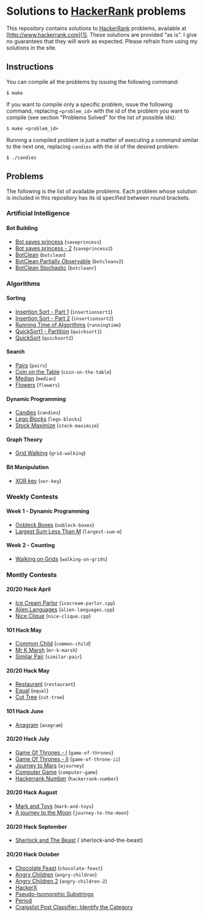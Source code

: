 # Solutions to [HackerRank][1] problems

This repository contains solutions to [HackerRank][1] problems, available at
[http://www.hackerrank.com][1]. These solutions are provided "as is". I give no
guarantees that they will work as expected. Please refrain from using my
solutions in the site.

## Instructions

You can compile all the problems by issuing the following command:

    $ make

If you want to compile only a specific problem, issue the following command,
replacing `<problem_id>` with the id of the problem you want to compile (see
section "Problems Solved" for the list of possible ids):

    $ make <problem_id>

Running a compiled problem is just a matter of executing a command similar to
the next one, replacing `candies` with the id of the desired problem:

    $ ./candies

## Problems

The following is the list of available problems. Each problem whose solution is
included in this repository has its id specified between round brackets.

### Artificial Intelligence

#### Bot Building

* [Bot saves princess][saveprincess] (`saveprincess`)
* [Bot saves princess - 2][saveprincess2] (`saveprincess2`)
* [BotClean][botclean] (`botclean`)
* [BotClean Partially Observable][botcleanv2] (`botcleanv2`)
* [BotClean Stochastic][botcleanr] (`botcleanr`)

### Algorithms

#### Sorting

* [Insertion Sort - Part 1][insertionsort1] (`insertionsort1`)
* [Insertion Sort - Part 2][insertionsort2] (`insertionsort2`)
* [Running Time of Algorithms][runningtime] (`runningtime`)
* [QuickSort1 - Partition][quicksort1] (`quicksort1`)
* [QuickSort][quicksort2] (`quicksort2`)

#### Search

* [Pairs][pairs] (`pairs`)
* [Coin on the Table][coin-on-the-table] (`coin-on-the-table`)
* [Median][median] (`median`)
* [Flowers][flowers] (`flowers`)

#### Dynamic Programming

* [Candies][candies] (`candies`)
* [Lego Blocks][lego-blocks] (`lego-blocks`)
* [Stock Maximize][stock-maximize] (`stock-maximize`)

#### Graph Theory

* [Grid Walking][grid-walking] (`grid-walking`)

#### Bit Manipulation

* [XOR key][xor-key] (`xor-key`)

### Weekly Contests

#### Week 1 - Dynamic Programming

* [Oobleck Boxes][oobleck-boxes] (`oobleck-boxes`)
* [Largest Sum Less Than M][largest-sum-m] (`largest-sum-m`)

#### Week 2 - Counting

* [Walking on Grids][walking-on-grids] (`walking-on-grids`)

### Montly Contests

#### 20/20 Hack April

* [Ice Cream Parlor][icecream-parlor] (`icecream-parlor.cpp`)
* [Alien Languages][alien-languages] (`alien-languages.cpp`)
* [Nice Clique][nice-clique] (`nice-clique.cpp`)

#### 101 Hack May

* [Common Child][common-child] (`common-child`)
* [Mr K Marsh][mr-k-marsh] (`mr-k-marsh`)
* [Similar Pair][similar-pair] (`similar-pair`)

#### 20/20 Hack May

* [Restaurant][restaurant] (`restaurant`)
* [Equal][equal] (`equal`)
* [Cut Tree][cut-tree] (`cut-tree`)

#### 101 Hack June

* [Anagram][anagram] (`anagram`)

#### 20/20 Hack July

* [Game Of Thrones - I][game-of-thrones] (`game-of-thrones`)
* [Game Of Thrones - II][game-of-throne-ii] (`game-of-throne-ii`)
* [Journey to Mars][ajourney] (`ajourney`)
* [Computer Game][computer-game] (`computer-game`)
* [Hackerrank Number][hackerrank-number] (`hackerrank-number`)

#### 20/20 Hack August

* [Mark and Toys][mark-and-toys] (`mark-and-toys`)
* [A journey to the Moon][journey-to-the-moon] (`journey-to-the-moon`)

#### 20/20 Hack September

* [Sherlock and The Beast][sherlock-and-the-beast] (`sherlock-and-the-beast)

#### 20/20 Hack October

* [Chocolate Feast][chocolate-feast] (`chocolate-feast`)
* [Angry Children][angry-children] (`angry-children`)
* [Angry Children 2][angry-children-2] (`angry-children-2`)
* [HackerX][missile-defend]
* [Pseudo-Isomorphic Substrings][pseudo-isomorphic-substrings]
* [Period][period]
* [Craigslist Post Classifier: Identify the Category][craigslist-post-classifier-the-category]

[1]: http://www.hackerrank.com
[chocolate-feast]: http://www.hackerrank.com/contests/oct13/challenges/chocolate-feast
[angry-children]: http://www.hackerrank.com/contests/oct13/challenges/angry-children
[angry-children-2]: http://www.hackerrank.com/contests/oct13/challenges/angry-children-2
[missile-defend]: http://www.hackerrank.com/contests/oct13/challenges/missile-defend
[pseudo-isomorphic-substrings]: http://www.hackerrank.com/contests/oct13/challenges/pseudo-isomorphic-substrings
[period]: http://www.hackerrank.com/contests/oct13/challenges/period
[craigslist-post-classifier-the-category]: http://www.hackerrank.com/contests/oct13/challenges/craigslist-post-classifier-the-category
[alien-languages]: http://www.hackerrank.com/contests/monthly/challenges/alien-languages
[candies]: http://www.hackerrank.com/challenges/candies
[coin-on-the-table]: http://www.hackerrank.com/challenges/coin-on-the-table
[common-child]: http://www.hackerrank.com/contests/101hack/challenges/common-child
[cut-tree]: http://www.hackerrank.com/contests/may13/challenges/cutTree
[equal]: http://www.hackerrank.com/contests/may13/challenges/equal
[flowers]: http://www.hackerrank.com/challenges/flowers
[grid-walking]: http://www.hackerrank.com/challenges/grid-walking
[icecream-parlor]: http://www.hackerrank.com/contests/monthly/challenges/icecream-parlor
[insertionsort1]: http://www.hackerrank.com/challenges/insertionsort1
[insertionsort2]: http://www.hackerrank.com/challenges/insertionsort2
[largest-sum-m]: http://www.hackerrank.com/challenges/largest-sum-m
[lego-blocks]: http://www.hackerrank.com/challenges/lego-blocks
[median]: http://www.hackerrank.com/challenges/median
[mr-k-marsh]: http://www.hackerrank.com/contests/101hack/challenges/mr-k-marsh
[nice-clique]: http://www.hackerrank.com/contests/monthly/challenges/niceClique
[oobleck-boxes]: http://www.hackerrank.com/challenges/oobleck-boxes
[pairs]: http://www.hackerrank.com/challenges/pairs
[quicksort1]: http://www.hackerrank.com/challenges/quicksort1
[quicksort2]: http://www.hackerrank.com/challenges/quicksort2
[restaurant]: http://www.hackerrank.com/contests/may13/challenges/restaurant
[runningtime]: http://www.hackerrank.com/challenges/runningtime
[similar-pair]: http://www.hackerrank.com/contests/101hack/challenges/similarpair
[stock-maximize]: http://www.hackerrank.com/challenges/stockmax
[walking-on-grids]: http://www.hackerrank.com/challenges/walking-on-grids
[xor-key]: http://www.hackerrank.com/challenges/xor-key
[anagram]: http://www.hackerrank.com/contests/101june13/challenges/anagram
[game-of-thrones]: http://www.hackerrank.com/contests/july13/challenges/game-of-thrones
[game-of-throne-ii]: http://www.hackerrank.com/contests/july13/challenges/game-of-throne-ii
[ajourney]: http://www.hackerrank.com/contests/july13/challenges/ajourney
[computer-game]: http://www.hackerrank.com/contests/july13/challenges/computer-game
[hackerrank-number]: http://www.hackerrank.com/contests/july13/challenges/hackerrank-number
[saveprincess]: http://www.hackerrank.com/challenges/saveprincess
[saveprincess2]: http://www.hackerrank.com/challenges/saveprincess2
[botclean]: http://www.hackerrank.com/challenges/botclean
[botcleanv2]: http://www.hackerrank.com/challenges/botcleanv2
[botcleanr]: http://www.hackerrank.com/challenges/botcleanr
[mark-and-toys]: http://www.hackerrank.com/contests/aug13/challenges/mark-and-toys
[journey-to-the-moon]: http://www.hackerrank.com/contests/aug13/challenges/journey-to-the-moon
[sherlock-and-the-beast]: http://www.hackerrank.com/contests/sep13/challenges/sherlock-and-the-beast
